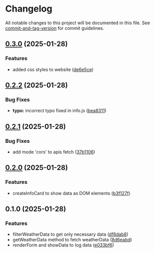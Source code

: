 # Changelog

All notable changes to this project will be documented in this file. See [commit-and-tag-version](https://github.com/absolute-version/commit-and-tag-version) for commit guidelines.

## [0.3.0](https://github.com/raphash/odin-weather-app/compare/v0.2.2...v0.3.0) (2025-01-28)


### Features

* added css styles to website ([de6e5ce](https://github.com/raphash/odin-weather-app/commit/de6e5ceef9aad0c8fec3231cbda3b94faec09af4))

## [0.2.2](https://github.com/raphash/odin-weather-app/compare/v0.2.1...v0.2.2) (2025-01-28)


### Bug Fixes

* **typo:** incorrect typo fixed in info.js ([bea8311](https://github.com/raphash/odin-weather-app/commit/bea83113efb8d7616fbda4695e0d46aa4a739aba))

## [0.2.1](https://github.com/raphash/odin-weather-app/compare/v0.2.0...v0.2.1) (2025-01-28)


### Bug Fixes

* add mode 'cors' to apis fetch ([37b1106](https://github.com/raphash/odin-weather-app/commit/37b1106557483fc775772104633d2542e1abb1a7))

## [0.2.0](https://github.com/raphash/odin-weather-app/compare/v0.1.0...v0.2.0) (2025-01-28)


### Features

* createInfoCard to show data as DOM elements ([b3f127f](https://github.com/raphash/odin-weather-app/commit/b3f127f561d5a156d0e5162a30f11c7073a16c98))

## 0.1.0 (2025-01-28)


### Features

* filterWeatherData to get only necessary data ([df8dab8](https://github.com/raphash/odin-weather-app/commit/df8dab8d54dfef83fc9942f43999a3a2d6443c6a))
* getWeatherData method to fetch weatherData ([8d6eabd](https://github.com/raphash/odin-weather-app/commit/8d6eabd0f7c65e9425b95a0cee387a1e1fc5d173))
* renderForm and showData to log data ([e033bf6](https://github.com/raphash/odin-weather-app/commit/e033bf6b11a30dc0350a5a7888034e530e09aaef))

